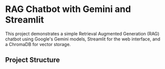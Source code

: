 # RAG Chatbot with Gemini and Streamlit

This project demonstrates a simple Retrieval Augmented Generation (RAG) chatbot using Google's Gemini models, Streamlit for the web interface, and a ChromaDB for vector storage.

## Project Structure
